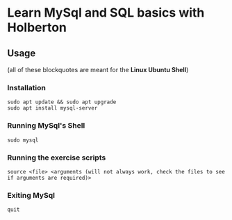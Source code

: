 # Learn MySql and SQL basics with Holberton
## Usage
(all of these blockquotes are meant for the
**Linux Ubuntu Shell**)
### Installation
```
sudo apt update && sudo apt upgrade
sudo apt install mysql-server
```
### Running MySql's Shell
```
sudo mysql
```
### Running the exercise scripts
```
source <file> <arguments (will not always work, check the files to see if arguments are required)>
```
### Exiting MySql
```
quit
```